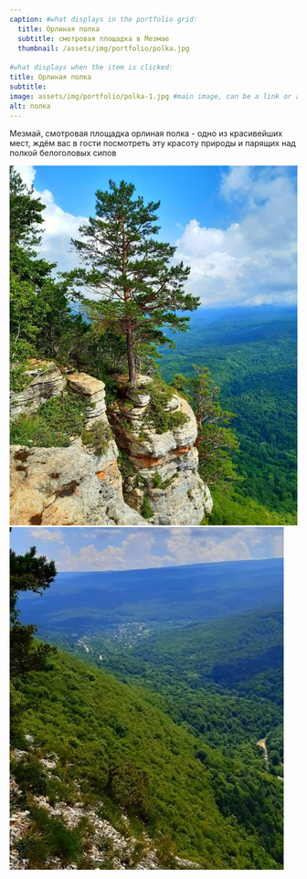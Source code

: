 ```yaml
---
caption: #what displays in the portfolio grid:
  title: Орлиная полка
  subtitle: смотровая площадка в Мезмае
  thumbnail: /assets/img/portfolio/polka.jpg
  
#what displays when the item is clicked:
title: Орлиная полка
subtitle: 
image: assets/img/portfolio/polka-1.jpg #main image, can be a link or a file in assets/img/portfolio
alt: полка
---
```


Мезмай, смотровая площадка орлиная полка - одно из красивейших мест, 
ждём вас в гости посмотреть эту красоту природы и парящих над полкой белоголовых сипов

![Image](/assets/img/portfolio/polka-2.jpg)
![Image](/assets/img/portfolio/polka-3.jpg)
